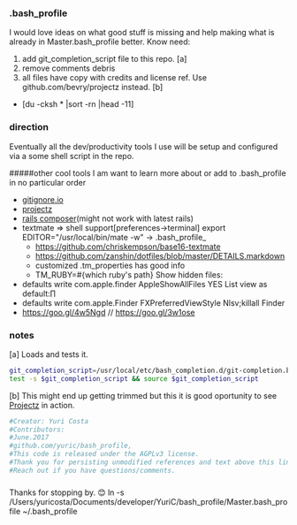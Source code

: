### .bash_profile

I would love ideas on what good stuff is missing and help making what is already in Master.bash_profile better. Know need:
 1. add git_completion_script file to this repo. [a]
 2. remove comments debris
 3. all files have copy with credits and license ref. Use github.com/bevry/projectz instead. [b]
 * [du -cksh * |sort -rn |head -11] 

### direction

Eventually all the dev/productivity tools I use will be setup and configured via a some shell script in the repo. 

#####other cool tools I am want to learn more about or add to .bash_profile in no particular order
* [gitignore.io](https://github.com/joeblau/gitignore.io)
* [projectz](github.com/bevry/projectz)
* [rails composer](https://github.com/RailsApps/rails-composer)(might not work with latest rails)
* textmate => shell support[preferences->terminal] export EDITOR="/usr/local/bin/mate -w" -> .bash_profile_
  * https://github.com/chriskempson/base16-textmate
  * https://github.com/zanshin/dotfiles/blob/master/DETAILS.markdown
  * customized .tm_properties has good info
  * TM_RUBY=#{which ruby's path}
Show hidden files:
* defaults write com.apple.finder AppleShowAllFiles YES
List view as default:∏
* defaults write com.apple.Finder FXPreferredViewStyle Nlsv;killall Finder
* https://goo.gl/4w5Ngd // https://goo.gl/3w1ose
### notes

[a] Loads and tests it.
```bash
git_completion_script=/usr/local/etc/bash_completion.d/git-completion.bash
test -s $git_completion_script && source $git_completion_script

```

[b] This might end up getting trimmed but this it is good oportunity to see [Projectz](github.com/bevry/projectz) in action.
```bash
#Creator: Yuri Costa
#Contributors: 
#June.2017
#github.com/yuric/bash_profile, 
#This code is released under the AGPLv3 license.
#Thank you for persisting unmodified references and text above this line. 
#Reach out if you have questions/comments.
```

###


Thanks for stopping by. :blush:
ln -s /Users/yuricosta/Documents/developer/YuriC/bash_profile/Master.bash_profile ~/.bash_profile